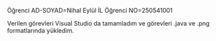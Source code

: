 Öğrenci AD-SOYAD=Nihal Eylül İL
Öğrenci NO=250541001

Verilen görevleri Visual Studio da tamamladım ve görevleri .java ve .png formatlarında yükledim.
